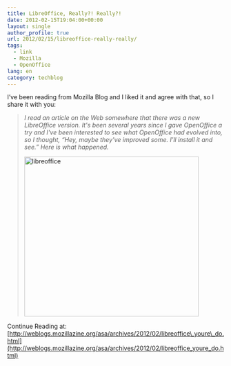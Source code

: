 ```yaml
---
title: LibreOffice, Really?! Really?!
date: 2012-02-15T19:04:00+00:00
layout: single
author_profile: true
url: 2012/02/15/libreoffice-really-really/
tags:
  - link
  - Mozilla
  - OpenOffice
lang: en
category: techblog
---
```

I’ve been reading from Mozilla Blog and I liked it and agree with that, so I share it with you:

> _I read an article on the Web somewhere that there was a new LibreOffice version. It's been several years since I gave OpenOffice a try and I've been interested to see what OpenOffice had evolved into, so I thought, “Hey, maybe they've improved some. I'll install it and see.” Here is what happened._
> 
> [<img title="libreoffice" border="0" alt="libreoffice" src="http://lh3.ggpht.com/-KQ8ode2BOGU/Tzv6tqpVujI/AAAAAAAAE0A/GihcSd8Xvs0/libreoffice_thumb%25255B1%25255D.png?imgmax=800" width="404" height="371" />](http://lh3.ggpht.com/-2kMu0wf0aSU/Tzv6nQ9OEGI/AAAAAAAAEz4/K6qo6kf7KUo/s1600-h/libreoffice%25255B3%25255D.png)

Continue Reading at: [http://weblogs.mozillazine.org/asa/archives/2012/02/libreoffice\_youre\_do.html](http://weblogs.mozillazine.org/asa/archives/2012/02/libreoffice_youre_do.html)